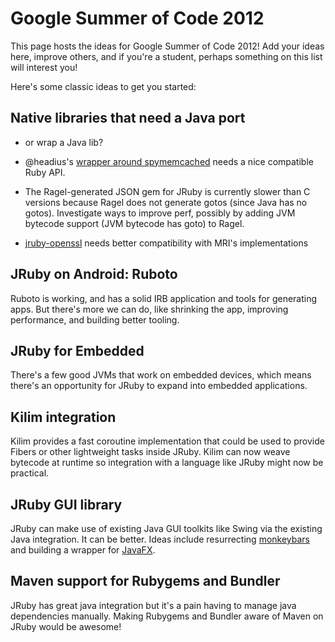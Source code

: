Google Summer of Code 2012
=========================

This page hosts the ideas for Google Summer of Code 2012! Add your ideas here, improve others, and if you're a student, perhaps something on this list will interest you!

Here's some classic ideas to get you started:

## Native libraries that need a Java port 

* or wrap a Java lib?

* @headius's [wrapper around spymemcached](https://github.com/headius/jruby-spymemcached) needs a nice compatible Ruby API.

* The Ragel-generated JSON gem for JRuby is currently slower than C versions because Ragel does not generate gotos (since Java has no gotos). Investigate ways to improve perf, possibly by adding JVM bytecode support (JVM bytecode has goto) to Ragel.

* [jruby-openssl](https://github.com/jruby/jruby-ossl) needs better compatibility with MRI's implementations

## JRuby on Android: Ruboto

Ruboto is working, and has a solid IRB application and tools for generating apps. But there's more we can do, like shrinking the app, improving performance, and building better tooling.

## JRuby for Embedded

There's a few good JVMs that work on embedded devices, which means there's an opportunity for JRuby to expand into embedded applications.

## Kilim integration

Kilim provides a fast coroutine implementation that could be used to provide Fibers or other lightweight tasks inside JRuby. Kilim can now weave bytecode at runtime so integration with a language like JRuby might now be practical.

## JRuby GUI library

JRuby can make use of existing Java GUI toolkits like Swing via the existing Java integration. It can be better. Ideas include resurrecting [monkeybars](http://monkeybars.rubyforge.org/) and building a wrapper for [JavaFX](http://javafx.com/).

## Maven support for Rubygems and Bundler

JRuby has great java integration but it's a pain having to manage java dependencies manually. Making Rubygems and Bundler aware of Maven on JRuby would be awesome!